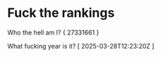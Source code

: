# Fuck the rankings

Who the hell am I?
{ 27331661 }

What fucking year is it?
[ 2025-03-28T12:23:20Z ]
